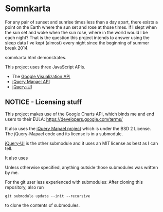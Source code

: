 # Somnkarta

For any pair of sunset and sunrise times less than a day apart, there exists
a point on the Earth where the sun set and rose at those times.
If I slept when the sun set and woke when the sun rose, where in the
world would I be each night? That is the question this project intends
to answer using the sleep data I've kept (almost) every night since the
beginning of summer break 2014.

somnkarta.html demonstrates. 

This project uses three JavaScript APIs.
* The [Google Visualization API](https://developers.google.com/chart/interactive/docs/reference)
* [jQuery Mapael API](https://github.com/neveldo/jQuery-Mapael) 
* [jQuery-UI](https://github.com/jquery/jquery-ui)

## NOTICE - Licensing stuff
This project makes use of the Google Charts API, which binds me and end users to their 
EULA: https://developers.google.com/terms/

It also uses the [jQuery Mapael project](https://github.com/neveldo/jQuery-Mapael) 
which is under the BSD 2 License. The jQuery-Mapael code and its license is in a
 submodule.

[jQuery-UI](https://github.com/jquery/jquery-ui) is the other submodule and it 
uses an MIT license as best as I can tell.

It also uses  

Unless otherwise specified, anything outside those submodules was written by me.

For the git user less experienced with submodules: 
After cloning this repository, also run 

```git submodule update --init --recursive```

to clone the contents of submodules.
